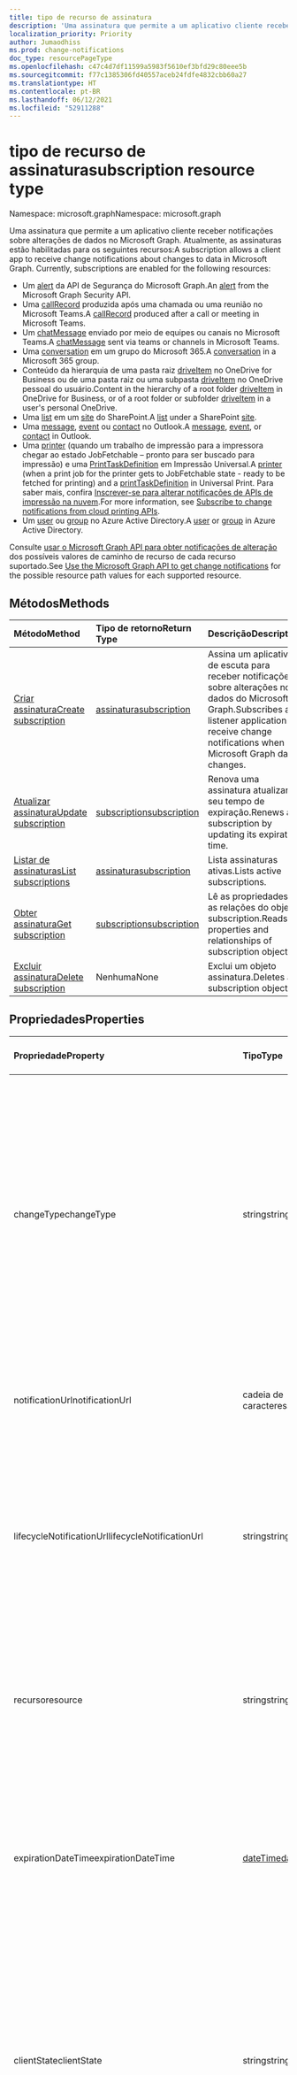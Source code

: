 ```yaml
---
title: tipo de recurso de assinatura
description: 'Uma assinatura que permite a um aplicativo cliente receber notificações sobre alterações de dados no Microsoft Graph. Atualmente, as assinaturas estão habilitadas para os seguintes recursos:'
localization_priority: Priority
author: Jumaodhiss
ms.prod: change-notifications
doc_type: resourcePageType
ms.openlocfilehash: c47c4d7df11599a5983f5610ef3bfd29c80eee5b
ms.sourcegitcommit: f77c1385306fd40557aceb24fdfe4832cbb60a27
ms.translationtype: HT
ms.contentlocale: pt-BR
ms.lasthandoff: 06/12/2021
ms.locfileid: "52911288"
---
```

# <a name="subscription-resource-type"></a><span data-ttu-id="eb9c4-104">tipo de recurso de assinatura</span><span class="sxs-lookup"><span data-stu-id="eb9c4-104">subscription resource type</span></span>

<span data-ttu-id="eb9c4-105">Namespace: microsoft.graph</span><span class="sxs-lookup"><span data-stu-id="eb9c4-105">Namespace: microsoft.graph</span></span>

<span data-ttu-id="eb9c4-p102">Uma assinatura que permite a um aplicativo cliente receber notificações sobre alterações de dados no Microsoft Graph. Atualmente, as assinaturas estão habilitadas para os seguintes recursos:</span><span class="sxs-lookup"><span data-stu-id="eb9c4-p102">A subscription allows a client app to receive change notifications about changes to data in Microsoft Graph. Currently, subscriptions are enabled for the following resources:</span></span>

- <span data-ttu-id="eb9c4-108">Um [alert][] da API de Segurança do Microsoft Graph.</span><span class="sxs-lookup"><span data-stu-id="eb9c4-108">An [alert][] from the Microsoft Graph Security API.</span></span>
- <span data-ttu-id="eb9c4-109">Uma [callRecord][] produzida após uma chamada ou uma reunião no Microsoft Teams.</span><span class="sxs-lookup"><span data-stu-id="eb9c4-109">A [callRecord][] produced after a call or meeting in Microsoft Teams.</span></span>
- <span data-ttu-id="eb9c4-110">Um [chatMessage][] enviado por meio de equipes ou canais no Microsoft Teams.</span><span class="sxs-lookup"><span data-stu-id="eb9c4-110">A [chatMessage][] sent via teams or channels in Microsoft Teams.</span></span>
- <span data-ttu-id="eb9c4-111">Uma [conversation][] em um grupo do Microsoft 365.</span><span class="sxs-lookup"><span data-stu-id="eb9c4-111">A [conversation][] in a Microsoft 365 group.</span></span>
- <span data-ttu-id="eb9c4-112">Conteúdo da hierarquia de uma pasta raiz [driveItem][] no OneDrive for Business ou de uma pasta raiz ou uma subpasta [driveItem][] no OneDrive pessoal do usuário.</span><span class="sxs-lookup"><span data-stu-id="eb9c4-112">Content in the hierarchy of a root folder [driveItem][] in OneDrive for Business, or of a root folder or subfolder [driveItem][] in a user's personal OneDrive.</span></span>
- <span data-ttu-id="eb9c4-113">Uma [list][] em um [site][] do SharePoint.</span><span class="sxs-lookup"><span data-stu-id="eb9c4-113">A [list][] under a SharePoint [site][].</span></span>
- <span data-ttu-id="eb9c4-114">Uma [message][], [event][] ou [contact][] no Outlook.</span><span class="sxs-lookup"><span data-stu-id="eb9c4-114">A [message][], [event][], or [contact][] in Outlook.</span></span>
- <span data-ttu-id="eb9c4-115">Uma [printer][] (quando um trabalho de impressão para a impressora chegar ao estado JobFetchable – pronto para ser buscado para impressão) e uma [PrintTaskDefinition][] em Impressão Universal.</span><span class="sxs-lookup"><span data-stu-id="eb9c4-115">A [printer][] (when a print job for the printer gets to JobFetchable state - ready to be fetched for printing) and a [printTaskDefinition][] in Universal Print.</span></span> <span data-ttu-id="eb9c4-116">Para saber mais, confira [Inscrever-se para alterar notificações de APIs de impressão na nuvem](/graph/universal-print-webhook-notifications).</span><span class="sxs-lookup"><span data-stu-id="eb9c4-116">For more information, see [Subscribe to change notifications from cloud printing APIs](/graph/universal-print-webhook-notifications).</span></span>
- <span data-ttu-id="eb9c4-117">Um [user][] ou [group][] no Azure Active Directory.</span><span class="sxs-lookup"><span data-stu-id="eb9c4-117">A [user][] or [group][] in Azure Active Directory.</span></span>

<span data-ttu-id="eb9c4-118">Consulte [usar o Microsoft Graph API para obter notificações de alteração](webhooks.md) dos possíveis valores de caminho de recurso de cada recurso suportado.</span><span class="sxs-lookup"><span data-stu-id="eb9c4-118">See [Use the Microsoft Graph API to get change notifications](webhooks.md) for the possible resource path values for each supported resource.</span></span>

## <a name="methods"></a><span data-ttu-id="eb9c4-119">Métodos</span><span class="sxs-lookup"><span data-stu-id="eb9c4-119">Methods</span></span>

| <span data-ttu-id="eb9c4-120">Método</span><span class="sxs-lookup"><span data-stu-id="eb9c4-120">Method</span></span> | <span data-ttu-id="eb9c4-121">Tipo de retorno</span><span class="sxs-lookup"><span data-stu-id="eb9c4-121">Return Type</span></span> | <span data-ttu-id="eb9c4-122">Descrição</span><span class="sxs-lookup"><span data-stu-id="eb9c4-122">Description</span></span> |
|:-------|:------------|:------------|
| [<span data-ttu-id="eb9c4-123">Criar assinatura</span><span class="sxs-lookup"><span data-stu-id="eb9c4-123">Create subscription</span></span>](../api/subscription-post-subscriptions.md) | [<span data-ttu-id="eb9c4-124">assinatura</span><span class="sxs-lookup"><span data-stu-id="eb9c4-124">subscription</span></span>](subscription.md) | <span data-ttu-id="eb9c4-125">Assina um aplicativo de escuta para receber notificações sobre alterações nos dados do Microsoft Graph.</span><span class="sxs-lookup"><span data-stu-id="eb9c4-125">Subscribes a listener application to receive change notifications when Microsoft Graph data changes.</span></span> |
| [<span data-ttu-id="eb9c4-126">Atualizar assinatura</span><span class="sxs-lookup"><span data-stu-id="eb9c4-126">Update subscription</span></span>](../api/subscription-update.md) | [<span data-ttu-id="eb9c4-127">subscription</span><span class="sxs-lookup"><span data-stu-id="eb9c4-127">subscription</span></span>](subscription.md) | <span data-ttu-id="eb9c4-128">Renova uma assinatura atualizando seu tempo de expiração.</span><span class="sxs-lookup"><span data-stu-id="eb9c4-128">Renews a subscription by updating its expiration time.</span></span> |
| [<span data-ttu-id="eb9c4-129">Listar de assinaturas</span><span class="sxs-lookup"><span data-stu-id="eb9c4-129">List subscriptions</span></span>](../api/subscription-list.md) | [<span data-ttu-id="eb9c4-130">assinatura</span><span class="sxs-lookup"><span data-stu-id="eb9c4-130">subscription</span></span>](subscription.md) | <span data-ttu-id="eb9c4-131">Lista assinaturas ativas.</span><span class="sxs-lookup"><span data-stu-id="eb9c4-131">Lists active subscriptions.</span></span> |
| [<span data-ttu-id="eb9c4-132">Obter assinatura</span><span class="sxs-lookup"><span data-stu-id="eb9c4-132">Get subscription</span></span>](../api/subscription-get.md) | [<span data-ttu-id="eb9c4-133">subscription</span><span class="sxs-lookup"><span data-stu-id="eb9c4-133">subscription</span></span>](subscription.md) | <span data-ttu-id="eb9c4-134">Lê as propriedades e as relações do objeto subscription.</span><span class="sxs-lookup"><span data-stu-id="eb9c4-134">Reads properties and relationships of subscription object.</span></span> |
| [<span data-ttu-id="eb9c4-135">Excluir assinatura</span><span class="sxs-lookup"><span data-stu-id="eb9c4-135">Delete subscription</span></span>](../api/subscription-delete.md) | <span data-ttu-id="eb9c4-136">Nenhuma</span><span class="sxs-lookup"><span data-stu-id="eb9c4-136">None</span></span> | <span data-ttu-id="eb9c4-137">Exclui um objeto assinatura.</span><span class="sxs-lookup"><span data-stu-id="eb9c4-137">Deletes a subscription object.</span></span> |

## <a name="properties"></a><span data-ttu-id="eb9c4-138">Propriedades</span><span class="sxs-lookup"><span data-stu-id="eb9c4-138">Properties</span></span>

| <span data-ttu-id="eb9c4-139">Propriedade</span><span class="sxs-lookup"><span data-stu-id="eb9c4-139">Property</span></span> | <span data-ttu-id="eb9c4-140">Tipo</span><span class="sxs-lookup"><span data-stu-id="eb9c4-140">Type</span></span> | <span data-ttu-id="eb9c4-141">Descrição</span><span class="sxs-lookup"><span data-stu-id="eb9c4-141">Description</span></span> | <span data-ttu-id="eb9c4-142">Recursos com Suporte</span><span class="sxs-lookup"><span data-stu-id="eb9c4-142">Supported Resources</span></span> |
|:---------|:-----|:------------|:--------------|
| <span data-ttu-id="eb9c4-143">changeType</span><span class="sxs-lookup"><span data-stu-id="eb9c4-143">changeType</span></span> | <span data-ttu-id="eb9c4-144">string</span><span class="sxs-lookup"><span data-stu-id="eb9c4-144">string</span></span> | <span data-ttu-id="eb9c4-145">Obrigatório.</span><span class="sxs-lookup"><span data-stu-id="eb9c4-145">Required.</span></span> <span data-ttu-id="eb9c4-146">Indica qual é o tipo de alteração no recurso inscrito que irá emitir uma notificação de alteração.</span><span class="sxs-lookup"><span data-stu-id="eb9c4-146">Indicates the type of change in the subscribed resource that will raise a change notification.</span></span> <span data-ttu-id="eb9c4-147">Os valores com suporte são: `created`, `updated`, `deleted`.</span><span class="sxs-lookup"><span data-stu-id="eb9c4-147">The supported values are: `created`, `updated`, `deleted`.</span></span> <span data-ttu-id="eb9c4-148">Vários valores podem ser combinados usando uma lista separada por vírgula.</span><span class="sxs-lookup"><span data-stu-id="eb9c4-148">Multiple values can be combined using a comma-separated list.</span></span><br><br><span data-ttu-id="eb9c4-149">Observação: As notificações de alteração de lista e item raiz da unidade suportam apenas o `updated` changeType.</span><span class="sxs-lookup"><span data-stu-id="eb9c4-149">Note: Drive root item and list change notifications support only the `updated` changeType.</span></span> <span data-ttu-id="eb9c4-150">Suporte para notificações de alteração de usuário e grupo `updated` e `deleted` changeType.</span><span class="sxs-lookup"><span data-stu-id="eb9c4-150">User and group change notifications support `updated` and `deleted` changeType.</span></span> | <span data-ttu-id="eb9c4-151">Todos</span><span class="sxs-lookup"><span data-stu-id="eb9c4-151">All</span></span> |
| <span data-ttu-id="eb9c4-152">notificationUrl</span><span class="sxs-lookup"><span data-stu-id="eb9c4-152">notificationUrl</span></span> | <span data-ttu-id="eb9c4-153">cadeia de caracteres</span><span class="sxs-lookup"><span data-stu-id="eb9c4-153">string</span></span> | <span data-ttu-id="eb9c4-p106">Obrigatório. O URL do ponto de extremidade que receberá as notificações de alteração. Este URL deve fazer uso do protocolo HTTPS.</span><span class="sxs-lookup"><span data-stu-id="eb9c4-p106">Required. The URL of the endpoint that will receive the change notifications. This URL must make use of the HTTPS protocol.</span></span> | <span data-ttu-id="eb9c4-157">Todos</span><span class="sxs-lookup"><span data-stu-id="eb9c4-157">All</span></span> |
| <span data-ttu-id="eb9c4-158">lifecycleNotificationUrl</span><span class="sxs-lookup"><span data-stu-id="eb9c4-158">lifecycleNotificationUrl</span></span> | <span data-ttu-id="eb9c4-159">string</span><span class="sxs-lookup"><span data-stu-id="eb9c4-159">string</span></span> | <span data-ttu-id="eb9c4-160">A URL do ponto de extremidade que recebe notificações do ciclo de vida, incluindo notificações de `subscriptionRemoved` e `missed`.</span><span class="sxs-lookup"><span data-stu-id="eb9c4-160">The URL of the endpoint that receives lifecycle notifications, including `subscriptionRemoved` and `missed` notifications.</span></span> <span data-ttu-id="eb9c4-161">Esta URL deve fazer uso do protocolo HTTPS.</span><span class="sxs-lookup"><span data-stu-id="eb9c4-161">This URL must make use of the HTTPS protocol.</span></span> <span data-ttu-id="eb9c4-162">Opcional.</span><span class="sxs-lookup"><span data-stu-id="eb9c4-162">Optional.</span></span> <br><br><span data-ttu-id="eb9c4-163">[Leia mais](/graph/webhooks-lifecycle) sobre como os recursos do Outlook usam notificações do ciclo de vida.</span><span class="sxs-lookup"><span data-stu-id="eb9c4-163">[Read more](/graph/webhooks-lifecycle) about how Outlook resources use lifecycle notifications.</span></span> | <span data-ttu-id="eb9c4-164">Todos</span><span class="sxs-lookup"><span data-stu-id="eb9c4-164">All</span></span> |
| <span data-ttu-id="eb9c4-165">recurso</span><span class="sxs-lookup"><span data-stu-id="eb9c4-165">resource</span></span> | <span data-ttu-id="eb9c4-166">string</span><span class="sxs-lookup"><span data-stu-id="eb9c4-166">string</span></span> | <span data-ttu-id="eb9c4-167">Obrigatório.</span><span class="sxs-lookup"><span data-stu-id="eb9c4-167">Required.</span></span> <span data-ttu-id="eb9c4-168">Especifica o recurso que será monitorado para detectar alterações.</span><span class="sxs-lookup"><span data-stu-id="eb9c4-168">Specifies the resource that will be monitored for changes.</span></span> <span data-ttu-id="eb9c4-169">Não incluir a URL base (`https://graph.microsoft.com/v1.0/`).</span><span class="sxs-lookup"><span data-stu-id="eb9c4-169">Do not include the base URL (`https://graph.microsoft.com/v1.0/`).</span></span> <span data-ttu-id="eb9c4-170">Consulte os possíveis valores do [caminho](webhooks.md) do recurso de cada recurso suportado.</span><span class="sxs-lookup"><span data-stu-id="eb9c4-170">See the possible resource path [values](webhooks.md) for each supported resource.</span></span>| <span data-ttu-id="eb9c4-171">Todos</span><span class="sxs-lookup"><span data-stu-id="eb9c4-171">All</span></span> |
| <span data-ttu-id="eb9c4-172">expirationDateTime</span><span class="sxs-lookup"><span data-stu-id="eb9c4-172">expirationDateTime</span></span> | [<span data-ttu-id="eb9c4-173">dateTime</span><span class="sxs-lookup"><span data-stu-id="eb9c4-173">dateTime</span></span>](https://tools.ietf.org/html/rfc3339) | <span data-ttu-id="eb9c4-p109">Obrigatório. Especifica a data e hora em que a assinatura do webhook expira. O horário está em UTC e pode ser uma quantidade de tempo desde a criação da assinatura que varia de acordo com o recurso assinado. Consulte a tabela abaixo para obter a duração máxima da assinatura com suporte.</span><span class="sxs-lookup"><span data-stu-id="eb9c4-p109">Required. Specifies the date and time when the webhook subscription expires. The time is in UTC, and can be an amount of time from subscription creation that varies for the resource subscribed to.  See the table below for maximum supported subscription length of time.</span></span> | <span data-ttu-id="eb9c4-178">Todos</span><span class="sxs-lookup"><span data-stu-id="eb9c4-178">All</span></span> |
| <span data-ttu-id="eb9c4-179">clientState</span><span class="sxs-lookup"><span data-stu-id="eb9c4-179">clientState</span></span> | <span data-ttu-id="eb9c4-180">string</span><span class="sxs-lookup"><span data-stu-id="eb9c4-180">string</span></span> | <span data-ttu-id="eb9c4-181">Opcional.</span><span class="sxs-lookup"><span data-stu-id="eb9c4-181">Optional.</span></span> <span data-ttu-id="eb9c4-182">Especifica o valor da propriedade `clientState` enviada pelo serviço em cada notificação de alteração.</span><span class="sxs-lookup"><span data-stu-id="eb9c4-182">Specifies the value of the `clientState` property sent by the service in each change notification.</span></span> <span data-ttu-id="eb9c4-183">O comprimento máximo é de 128 caracteres.</span><span class="sxs-lookup"><span data-stu-id="eb9c4-183">The maximum length is 128 characters.</span></span> <span data-ttu-id="eb9c4-184">O cliente pode verificar se a notificação de alteração veio do serviço pela comparação do valor da propriedade `clientState` enviada com a assinatura com o valor da propriedade `clientState` recebida contendo cada notificação de alteração.</span><span class="sxs-lookup"><span data-stu-id="eb9c4-184">The client can check that the change notification came from the service by comparing the value of the `clientState` property sent with the subscription with the value of the `clientState` property received with each change notification.</span></span> | <span data-ttu-id="eb9c4-185">Todos</span><span class="sxs-lookup"><span data-stu-id="eb9c4-185">All</span></span> |
| <span data-ttu-id="eb9c4-186">id</span><span class="sxs-lookup"><span data-stu-id="eb9c4-186">id</span></span> | <span data-ttu-id="eb9c4-187">string</span><span class="sxs-lookup"><span data-stu-id="eb9c4-187">string</span></span> | <span data-ttu-id="eb9c4-p111">Identificador exclusivo da assinatura. Somente leitura.</span><span class="sxs-lookup"><span data-stu-id="eb9c4-p111">Unique identifier for the subscription. Read-only.</span></span> | <span data-ttu-id="eb9c4-190">Todos</span><span class="sxs-lookup"><span data-stu-id="eb9c4-190">All</span></span> |
| <span data-ttu-id="eb9c4-191">ApplicationId</span><span class="sxs-lookup"><span data-stu-id="eb9c4-191">applicationId</span></span> | <span data-ttu-id="eb9c4-192">cadeia de caracteres</span><span class="sxs-lookup"><span data-stu-id="eb9c4-192">string</span></span> | <span data-ttu-id="eb9c4-p112">Identificador do aplicativo utilizado para criar a assinatura. Somente leitura.</span><span class="sxs-lookup"><span data-stu-id="eb9c4-p112">Identifier of the application used to create the subscription. Read-only.</span></span> | <span data-ttu-id="eb9c4-195">Todos</span><span class="sxs-lookup"><span data-stu-id="eb9c4-195">All</span></span> |
| <span data-ttu-id="eb9c4-196">creatorId</span><span class="sxs-lookup"><span data-stu-id="eb9c4-196">creatorId</span></span> | <span data-ttu-id="eb9c4-197">cadeia de caracteres</span><span class="sxs-lookup"><span data-stu-id="eb9c4-197">string</span></span> | <span data-ttu-id="eb9c4-198">Identificador de usuário ou entidade de serviço que criou a assinatura.</span><span class="sxs-lookup"><span data-stu-id="eb9c4-198">Identifier of the user or service principal that created the subscription.</span></span> <span data-ttu-id="eb9c4-199">Se o aplicativo usado delegada permissões para criar a assinatura, esse campo contém a id do usuário que entrou no aplicativo chamado em nome dele.</span><span class="sxs-lookup"><span data-stu-id="eb9c4-199">If the app used delegated permissions to create the subscription, this field contains the id of the signed-in user the app called on behalf of.</span></span> <span data-ttu-id="eb9c4-200">Se o aplicativo usou permissões do aplicativo, esse campo contém a id da entidade de serviço correspondente ao aplicativo.</span><span class="sxs-lookup"><span data-stu-id="eb9c4-200">If the app used application permissions, this field contains the id of the service principal corresponding to the app.</span></span> <span data-ttu-id="eb9c4-201">Somente leitura.</span><span class="sxs-lookup"><span data-stu-id="eb9c4-201">Read-only.</span></span> | <span data-ttu-id="eb9c4-202">Todos</span><span class="sxs-lookup"><span data-stu-id="eb9c4-202">All</span></span> |
| <span data-ttu-id="eb9c4-203">includeResourceData</span><span class="sxs-lookup"><span data-stu-id="eb9c4-203">includeResourceData</span></span> | <span data-ttu-id="eb9c4-204">Booleano</span><span class="sxs-lookup"><span data-stu-id="eb9c4-204">Boolean</span></span> | <span data-ttu-id="eb9c4-205">Quando definido como `true`, alterar as notificações [inclui dados de recurso](/graph/webhooks-with-resource-data) (como o conteúdo de uma mensagem de bate-papo).</span><span class="sxs-lookup"><span data-stu-id="eb9c4-205">When set to `true`, change notifications [include resource data](/graph/webhooks-with-resource-data) (such as content of a chat message).</span></span> <span data-ttu-id="eb9c4-206">Opcional.</span><span class="sxs-lookup"><span data-stu-id="eb9c4-206">Optional.</span></span> | <span data-ttu-id="eb9c4-207">Todos</span><span class="sxs-lookup"><span data-stu-id="eb9c4-207">All</span></span> |
| <span data-ttu-id="eb9c4-208">encryptionCertificate</span><span class="sxs-lookup"><span data-stu-id="eb9c4-208">encryptionCertificate</span></span> | <span data-ttu-id="eb9c4-209">cadeia de caracteres</span><span class="sxs-lookup"><span data-stu-id="eb9c4-209">string</span></span> | <span data-ttu-id="eb9c4-210">Uma representação codificada em Base64 de um certificado com uma chave pública usada para criptografar os dados de recursos nas notificações de alteração.</span><span class="sxs-lookup"><span data-stu-id="eb9c4-210">A base64-encoded representation of a certificate with a public key used to encrypt resource data in change notifications.</span></span> <span data-ttu-id="eb9c4-211">Opcional.</span><span class="sxs-lookup"><span data-stu-id="eb9c4-211">Optional.</span></span> <span data-ttu-id="eb9c4-212">Obrigatório quando **includeResourceData** é verdadeiro.</span><span class="sxs-lookup"><span data-stu-id="eb9c4-212">Required when **includeResourceData** is true.</span></span> | <span data-ttu-id="eb9c4-213">Todos</span><span class="sxs-lookup"><span data-stu-id="eb9c4-213">All</span></span> |
| <span data-ttu-id="eb9c4-214">encryptionCertificateId</span><span class="sxs-lookup"><span data-stu-id="eb9c4-214">encryptionCertificateId</span></span> | <span data-ttu-id="eb9c4-215">cadeia de caracteres</span><span class="sxs-lookup"><span data-stu-id="eb9c4-215">string</span></span> | <span data-ttu-id="eb9c4-p116">Um aplicativo personalizado forneceu um identificador para ajudar a identificar o certificado necessário para decodificar os dados dos recursos. Opcional.</span><span class="sxs-lookup"><span data-stu-id="eb9c4-p116">A custom app-provided identifier to help identify the certificate needed to decrypt resource data. Optional.</span></span>| <span data-ttu-id="eb9c4-218">Todos</span><span class="sxs-lookup"><span data-stu-id="eb9c4-218">All</span></span> |
| <span data-ttu-id="eb9c4-219">latestSupportedTlsVersion</span><span class="sxs-lookup"><span data-stu-id="eb9c4-219">latestSupportedTlsVersion</span></span> | <span data-ttu-id="eb9c4-220">Cadeia de caracteres</span><span class="sxs-lookup"><span data-stu-id="eb9c4-220">String</span></span> | <span data-ttu-id="eb9c4-221">Especifica a versão mais recente do protocolo TLS que o ponto de extremidade, especificado por **notificationUrl**, é compatível.</span><span class="sxs-lookup"><span data-stu-id="eb9c4-221">Specifies the latest version of Transport Layer Security (TLS) that the notification endpoint, specified by **notificationUrl**, supports.</span></span> <span data-ttu-id="eb9c4-222">Os valores possíveis são: `v1_0`, `v1_1`, `v1_2`, `v1_3`.</span><span class="sxs-lookup"><span data-stu-id="eb9c4-222">The possible values are: `v1_0`, `v1_1`, `v1_2`, `v1_3`.</span></span> </br></br><span data-ttu-id="eb9c4-223">Para os assinantes cujo ponto de extremidade de notificação suporta uma versão menor que a versão recomendada atualmente (TLS 1.2), especificar essa propriedade por uma [linha do tempo](https://developer.microsoft.com/graph/blogs/microsoft-graph-subscriptions-deprecating-tls-1-0-and-1-1/) definida, permite o uso temporário da versão preterida do TLS antes de concluir a atualização para o TLS 1.2.</span><span class="sxs-lookup"><span data-stu-id="eb9c4-223">For subscribers whose notification endpoint supports a version lower than the currently recommended version (TLS 1.2), specifying this property by a set [timeline](https://developer.microsoft.com/graph/blogs/microsoft-graph-subscriptions-deprecating-tls-1-0-and-1-1/) allows them to temporarily use their deprecated version of TLS before completing their upgrade to TLS 1.2.</span></span> <span data-ttu-id="eb9c4-224">Para esses assinantes, não definir essa propriedade pela linha do tempo resultaria em uma falha nas operações da assinatura.</span><span class="sxs-lookup"><span data-stu-id="eb9c4-224">For these subscribers, not setting this property per the timeline would result in subscription operations failing.</span></span> </br></br><span data-ttu-id="eb9c4-225">Para os assinantes cujo ponto de extremidade já tem suporte ao TLS 1.2, a configuração dessa propriedade é opcional.</span><span class="sxs-lookup"><span data-stu-id="eb9c4-225">For subscribers whose notification endpoint already supports TLS 1.2, setting this property is optional.</span></span> <span data-ttu-id="eb9c4-226">Nesses casos, o Microsoft Graph padroniza a propriedade como `v1_2`.</span><span class="sxs-lookup"><span data-stu-id="eb9c4-226">In such cases, Microsoft Graph defaults the property to `v1_2`.</span></span> | <span data-ttu-id="eb9c4-227">Todos</span><span class="sxs-lookup"><span data-stu-id="eb9c4-227">All</span></span> |
| <span data-ttu-id="eb9c4-228">notificationContentType</span><span class="sxs-lookup"><span data-stu-id="eb9c4-228">notificationContentType</span></span> | <span data-ttu-id="eb9c4-229">cadeia de caracteres</span><span class="sxs-lookup"><span data-stu-id="eb9c4-229">string</span></span> | <span data-ttu-id="eb9c4-230">Tipo de conteúdo desejado para as notificações de alteração do MS Graph para os tipos de recursos com suporte.</span><span class="sxs-lookup"><span data-stu-id="eb9c4-230">Desired content-type for MS Graph change notifications for supported resource types.</span></span> <span data-ttu-id="eb9c4-231">O tipo de conteúdo padrão é o tipo de conteúdo "aplicativo/json".</span><span class="sxs-lookup"><span data-stu-id="eb9c4-231">The default content-type is the "application/json" content-type.</span></span> | <span data-ttu-id="eb9c4-232">Todos</span><span class="sxs-lookup"><span data-stu-id="eb9c4-232">All</span></span> |
| <span data-ttu-id="eb9c4-233">notificationQueryOptions</span><span class="sxs-lookup"><span data-stu-id="eb9c4-233">notificationQueryOptions</span></span> | <span data-ttu-id="eb9c4-234">cadeia de caracteres</span><span class="sxs-lookup"><span data-stu-id="eb9c4-234">string</span></span> | <span data-ttu-id="eb9c4-235">Opções de Consulta OData para especificar o valor do recurso de destino.</span><span class="sxs-lookup"><span data-stu-id="eb9c4-235">OData Query Options for specifying value for the targeting resource.</span></span> <span data-ttu-id="eb9c4-236">Os clientes recebem notificações quando o recurso atinge ao estado correspondente às opções de consulta aqui fornecidas.</span><span class="sxs-lookup"><span data-stu-id="eb9c4-236">Clients receive notifications when resource reaches the state matching the query options provided here.</span></span> <span data-ttu-id="eb9c4-237">Com essa nova propriedade na carga de criação de assinatura, juntamente com todas as propriedades existentes, os Webhooks enviarão notificações sempre que um recurso atingir o estado desejado mencionado na propriedade notificationQueryOptions. Por exemplo, quando o trabalho de impressão for concluído, quando o valor de uma propriedade `isFetchable` do recurso de impressão se tornar verdadeiro etc.</span><span class="sxs-lookup"><span data-stu-id="eb9c4-237">With this new property in the subscription creation payload along with all existing properties, Webhooks will deliver notifications whenever a resource reaches the desired state mentioned in the notificationQueryOptions property eg  when the print job is completed, when a print job resource `isFetchable` property value becomes true etc.</span></span> | [<span data-ttu-id="eb9c4-238">Serviço de Impressão Universal</span><span class="sxs-lookup"><span data-stu-id="eb9c4-238">Universal Print Service</span></span>](/graph/universal-print-webhook-notifications) |

### <a name="maximum-length-of-subscription-per-resource-type"></a><span data-ttu-id="eb9c4-239">Tamanho máximo da assinatura por tipo de recurso</span><span class="sxs-lookup"><span data-stu-id="eb9c4-239">Maximum length of subscription per resource type</span></span>

| <span data-ttu-id="eb9c4-240">Resource</span><span class="sxs-lookup"><span data-stu-id="eb9c4-240">Resource</span></span>            | <span data-ttu-id="eb9c4-241">Tempo de expiração máximo</span><span class="sxs-lookup"><span data-stu-id="eb9c4-241">Maximum expiration time</span></span>  |
|:--------------------|:-------------------------|
| <span data-ttu-id="eb9c4-242">**Alerta** de segurança</span><span class="sxs-lookup"><span data-stu-id="eb9c4-242">Security **alert**</span></span>     | <span data-ttu-id="eb9c4-243">43200 minutos (em 30 dias )</span><span class="sxs-lookup"><span data-stu-id="eb9c4-243">43200 minutes (under 30 days)</span></span>  |
| <span data-ttu-id="eb9c4-244">Teams **callRecord**</span><span class="sxs-lookup"><span data-stu-id="eb9c4-244">Teams **callRecord**</span></span>    | <span data-ttu-id="eb9c4-245">4230 minutos (em 3 dias)</span><span class="sxs-lookup"><span data-stu-id="eb9c4-245">4230 minutes (under 3 days)</span></span>  |
| <span data-ttu-id="eb9c4-246">Teams **chatMessage**</span><span class="sxs-lookup"><span data-stu-id="eb9c4-246">Teams **chatMessage**</span></span>    | <span data-ttu-id="eb9c4-247">60 minutos (1 hora)</span><span class="sxs-lookup"><span data-stu-id="eb9c4-247">60 minutes (1 hour)</span></span>  |
| <span data-ttu-id="eb9c4-248">**Conversa** em grupo</span><span class="sxs-lookup"><span data-stu-id="eb9c4-248">Group **conversation**</span></span> | <span data-ttu-id="eb9c4-249">4230 minutos (em 3 dias)</span><span class="sxs-lookup"><span data-stu-id="eb9c4-249">4230 minutes (under 3 days)</span></span>    |
| <span data-ttu-id="eb9c4-250">OneDrive **driveItem**</span><span class="sxs-lookup"><span data-stu-id="eb9c4-250">OneDrive **driveItem**</span></span>    | <span data-ttu-id="eb9c4-251">42.300 minutos (menos de 30 dias)</span><span class="sxs-lookup"><span data-stu-id="eb9c4-251">42300 minutes (under 30 days)</span></span>    |
| <span data-ttu-id="eb9c4-252">**Lista** do Microsoft Office SharePoint Online</span><span class="sxs-lookup"><span data-stu-id="eb9c4-252">SharePoint **list**</span></span>    | <span data-ttu-id="eb9c4-253">42.300 minutos (menos de 30 dias)</span><span class="sxs-lookup"><span data-stu-id="eb9c4-253">42300 minutes (under 30 days)</span></span>    |
| <span data-ttu-id="eb9c4-254">Outlook **mensagem**, **evento**, **contato**</span><span class="sxs-lookup"><span data-stu-id="eb9c4-254">Outlook **message**, **event**, **contact**</span></span>              | <span data-ttu-id="eb9c4-255">4230 minutos (em 3 dias)</span><span class="sxs-lookup"><span data-stu-id="eb9c4-255">4230 minutes (under 3 days)</span></span>    |
| <span data-ttu-id="eb9c4-256">**usuário**, **grupo**, outros recursos de diretório</span><span class="sxs-lookup"><span data-stu-id="eb9c4-256">**user**, **group**, other directory resources</span></span>   | <span data-ttu-id="eb9c4-257">4230 minutos (em 3 dias)</span><span class="sxs-lookup"><span data-stu-id="eb9c4-257">4230 minutes (under 3 days)</span></span>    |
| <span data-ttu-id="eb9c4-258">Imprimir **printer**</span><span class="sxs-lookup"><span data-stu-id="eb9c4-258">Print **printer**</span></span> | <span data-ttu-id="eb9c4-259">4230 minutos (em 3 dias)</span><span class="sxs-lookup"><span data-stu-id="eb9c4-259">4230 minutes (under 3 days)</span></span>    |
| <span data-ttu-id="eb9c4-260">Imprimir **printTaskDefinition**</span><span class="sxs-lookup"><span data-stu-id="eb9c4-260">Print **printTaskDefinition**</span></span> | <span data-ttu-id="eb9c4-261">4230 minutos (em 3 dias)</span><span class="sxs-lookup"><span data-stu-id="eb9c4-261">4230 minutes (under 3 days)</span></span>    |


> <span data-ttu-id="eb9c4-262">**Observação:** Os aplicativos existentes e os novos aplicativos não devem ultrapassar o valor suportado.</span><span class="sxs-lookup"><span data-stu-id="eb9c4-262">**Note:** Existing applications and new applications should not exceed the supported value.</span></span> <span data-ttu-id="eb9c4-263">No futuro, as solicitações para criar ou renovar uma assinatura além do valor máximo falharão.</span><span class="sxs-lookup"><span data-stu-id="eb9c4-263">In the future, any requests to create or renew a subscription beyond the maximum value will fail.</span></span>

## <a name="relationships"></a><span data-ttu-id="eb9c4-264">Relações</span><span class="sxs-lookup"><span data-stu-id="eb9c4-264">Relationships</span></span>

<span data-ttu-id="eb9c4-265">Nenhum</span><span class="sxs-lookup"><span data-stu-id="eb9c4-265">None</span></span>

## <a name="json-representation"></a><span data-ttu-id="eb9c4-266">Representação JSON</span><span class="sxs-lookup"><span data-stu-id="eb9c4-266">JSON representation</span></span>

<span data-ttu-id="eb9c4-267">Veja a seguir uma representação JSON do recurso.</span><span class="sxs-lookup"><span data-stu-id="eb9c4-267">Here is a JSON representation of the resource.</span></span>

<!--{
  "blockType": "resource",
  "optionalProperties": [],
  "baseType": "microsoft.graph.entity",
  "@odata.type": "microsoft.graph.subscription",
  "@odata.annotations": [
    {
      "capabilities": {
        "skippable": false,
        "toppable": false,
        "countable": false,
        "expandable": false,
        "filterable": false,
        "referenceable": false,
        "selectable": false,
        "sortable": false
      }
    }
  ]
}-->

```json
{
  "changeType": "string",
  "notificationUrl": "string",
  "lifecycleNotificationUrl": "string",
  "resource": "string",
  "applicationId" : "string",
  "expirationDateTime": "String (timestamp)",
  "id": "string (identifier)",
  "clientState": "string",
  "creatorId": "string",
  "includeResourceData": "boolean",
  "encryptionCertificate": "string",
  "encryptionCertificateId": "string",
  "latestSupportedTlsVersion": "string",
  "notificationContentType": "string",
  "notificationQueryOptions": "string"
}
```

[contato]: ./contact.md
[contact]: ./contact.md
[conversa]: ./conversation.md
[conversation]: ./conversation.md
[driveItem]: ./driveitem.md
[list]: ./list.md
[site]: ./site.md
[event]: ./event.md
[group]: ./group.md
[message]: ./message.md
[user]: ./user.md
[alert]: ./alert.md
[chatMessage]: ./chatmessage.md
[callRecord]: ./callrecords-callrecord.md
[impressora]: ./printer.md
[printer]: ./printer.md
[printTaskDefinition]: ./printtaskdefinition.md

<!-- uuid: 8fcb5dbc-d5aa-4681-8e31-b001d5168d79
2015-10-25 14:57:30 UTC -->
<!-- {
  "type": "#page.annotation",
  "description": "subscription resource",
  "keywords": "",
  "section": "documentation",
  "tocPath&quot;: &quot;"
}-->

